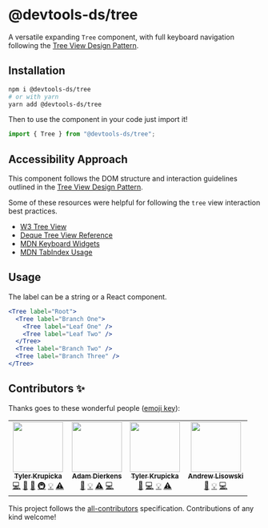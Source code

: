 # @devtools-ds/tree

A versatile expanding `Tree` component, with full keyboard navigation following the [Tree View Design Pattern](https://www.w3.org/TR/wai-aria-practices/examples/treeview/treeview-2/treeview-2a.html).

## Installation

```sh
npm i @devtools-ds/tree
# or with yarn
yarn add @devtools-ds/tree
```

Then to use the component in your code just import it!

```js
import { Tree } from "@devtools-ds/tree";
```

## Accessibility Approach

This component follows the DOM structure and interaction guidelines outlined in the [Tree View Design Pattern](https://www.w3.org/TR/wai-aria-practices/examples/treeview/treeview-2/treeview-2a.html).

Some of these resources were helpful for following the `tree` view interaction best practices.

- [W3 Tree View](https://www.w3.org/TR/wai-aria-practices/examples/treeview/treeview-2/treeview-2a.html)
- [Deque Tree View Reference](https://dequeuniversity.com/library/aria/tabpanels-accordions/sf-tree-view)
- [MDN Keyboard Widgets](https://developer.mozilla.org/en-US/docs/Web/Accessibility/Keyboard-navigable_JavaScript_widgets)
- [MDN TabIndex Usage](https://developer.mozilla.org/en-US/docs/Web/HTML/Global_attributes/tabindex#Tabindex_Accessibility)

## Usage

The label can be a string or a React component.

```jsx
<Tree label="Root">
  <Tree label="Branch One">
    <Tree label="Leaf One" />
    <Tree label="Leaf Two" />
  </Tree>
  <Tree label="Branch Two" />
  <Tree label="Branch Three" />
</Tree>
```

## Contributors ✨

Thanks goes to these wonderful people ([emoji key](https://allcontributors.org/docs/en/emoji-key)):

<!-- ALL-CONTRIBUTORS-LIST:START - Do not remove or modify this section -->
<!-- prettier-ignore-start -->
<!-- markdownlint-disable -->
<table>
  <tr>
    <td align="center"><a href="https://github.com/tylerkurpicka"><img src="https://avatars.githubusercontent.com/u/5761061?v=4?s=100" width="100px;" alt=""/><br /><sub><b>Tyler Krupicka</b></sub></a><br /><a href="https://github.com/design-systems/devtools-ds/commits?author=tylerkurpicka" title="Code">💻</a> <a href="https://github.com/design-systems/devtools-ds/commits?author=tylerkurpicka" title="Documentation">📖</a> <a href="#design-tylerkurpicka" title="Design">🎨</a> <a href="#infra-tylerkurpicka" title="Infrastructure (Hosting, Build-Tools, etc)">🚇</a> <a href="#example-tylerkurpicka" title="Examples">💡</a> <a href="https://github.com/design-systems/devtools-ds/commits?author=tylerkurpicka" title="Tests">⚠️</a></td>
    <td align="center"><a href="https://github.com/adierkens"><img src="https://avatars.githubusercontent.com/u/13004162?v=4?s=100" width="100px;" alt=""/><br /><sub><b>Adam Dierkens</b></sub></a><br /><a href="https://github.com/design-systems/devtools-ds/commits?author=adierkens" title="Documentation">📖</a> <a href="#example-adierkens" title="Examples">💡</a> <a href="https://github.com/design-systems/devtools-ds/commits?author=adierkens" title="Tests">⚠️</a> <a href="https://github.com/design-systems/devtools-ds/commits?author=adierkens" title="Code">💻</a></td>
    <td align="center"><a href="http://tylerkrupicka.com/"><img src="https://avatars.githubusercontent.com/u/5761061?v=4?s=100" width="100px;" alt=""/><br /><sub><b>Tyler Krupicka</b></sub></a><br /><a href="https://github.com/design-systems/devtools-ds/commits?author=tylerkrupicka" title="Documentation">📖</a> <a href="https://github.com/design-systems/devtools-ds/commits?author=tylerkrupicka" title="Code">💻</a> <a href="#example-tylerkrupicka" title="Examples">💡</a> <a href="https://github.com/design-systems/devtools-ds/commits?author=tylerkrupicka" title="Tests">⚠️</a></td>
    <td align="center"><a href="http://hipstersmoothie.com/"><img src="https://avatars.githubusercontent.com/u/1192452?v=4?s=100" width="100px;" alt=""/><br /><sub><b>Andrew Lisowski</b></sub></a><br /><a href="https://github.com/design-systems/devtools-ds/commits?author=hipstersmoothie" title="Documentation">📖</a> <a href="#example-hipstersmoothie" title="Examples">💡</a> <a href="https://github.com/design-systems/devtools-ds/commits?author=hipstersmoothie" title="Code">💻</a></td>
  </tr>
</table>

<!-- markdownlint-restore -->
<!-- prettier-ignore-end -->
<!-- ALL-CONTRIBUTORS-LIST:END -->

This project follows the [all-contributors](https://github.com/all-contributors/all-contributors) specification. Contributions of any kind welcome!
